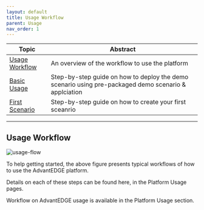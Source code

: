 ```yaml
---
layout: default
title: Usage Workflow
parent: Usage
nav_order: 1
---
```


Topic | Abstract
------|------
[Usage Workflow](#usage-workflow) | An overview of the workflow to use the platform
[Basic Usage](usage-basic) | Step-by-step guide on how to deploy the demo scenario using pre-packaged demo scenario & applciation
[First Scenario](usage-first-scenario) | Step-by-step guide on how to create your first sceanrio

----
## Usage Workflow
![usage-flow]({{site.baseurl}}/assets/images/usage-flow.jpg)

To help getting started, the above figure presents typical workflows of how to use the AdvantEDGE platform.

Details on each of these steps can be found here, in the Platform Usage pages.

Workflow on AdvantEDGE usage is available in the Platform Usage section.
